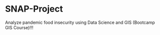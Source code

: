 # SNAP-Project
Analyze pandemic food insecurity using Data Science and GIS (Bootcamp GIS Course)!!!

